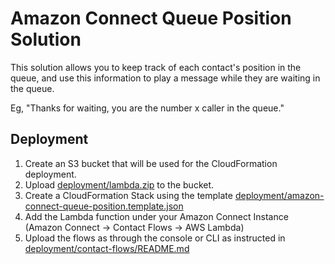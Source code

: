 # Amazon Connect Queue Position Solution

This solution allows you to keep track of each contact's position in the queue, and use this information to play a message while they are waiting in the queue.

Eg, "Thanks for waiting, you are the number x caller in the queue."

## Deployment
1. Create an S3 bucket that will be used for the CloudFormation deployment.
2. Upload [deployment/lambda.zip](https://github.com/danieljandey/amazon-connect-queue-position/blob/main/deployment/lambda.zip) to the bucket.
3. Create a CloudFormation Stack using the template [deployment/amazon-connect-queue-position.template.json](https://github.com/danieljandey/amazon-connect-queue-position/blob/main/deployment/amazon-connect-queue-position.template.json)
4. Add the Lambda function under your Amazon Connect Instance (Amazon Connect -> Contact Flows -> AWS Lambda)
5. Upload the flows as through the console or CLI as instructed in [deployment/contact-flows/README.md](https://github.com/danieljandey/amazon-connect-queue-position/blob/main/deployment/contact-flows/README.md)
